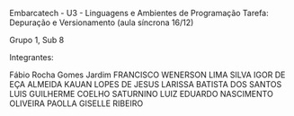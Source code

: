 Embarcatech - U3 - Linguagens e Ambientes de Programação
Tarefa: Depuração e Versionamento (aula síncrona 16/12)

Grupo 1, Sub 8 

Integrantes: 

Fábio Rocha Gomes Jardim
FRANCISCO WENERSON LIMA SILVA
IGOR DE EÇA ALMEIDA
KAUAN LOPES DE JESUS
LARISSA BATISTA DOS SANTOS
LUIS GUILHERME COELHO SATURNINO
LUIZ EDUARDO NASCIMENTO OLIVEIRA
PAOLLA GISELLE RIBEIRO
